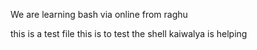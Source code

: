 We are learning bash 
via online from raghu 

this is a test file 
this is to test the shell
kaiwalya is helping 
